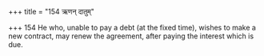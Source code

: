 +++
title = "154 ऋणन् दातुम्"

+++
154	He who, unable to pay a debt (at the fixed time), wishes to make a new contract, may renew the agreement, after paying the interest which is due.